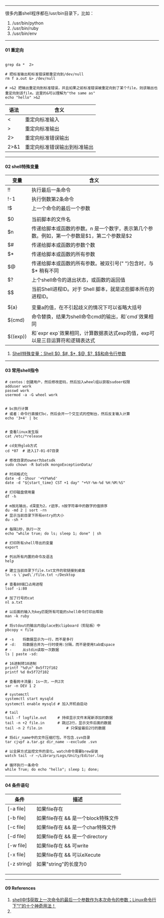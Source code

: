 

-----
很多内置shell程序都在/usr/bin目录下，比如：
1. /usr/bin/python
2. /usr/bin/ruby
3. /usr/bin/env

-----
#### 01 重定向

```shell

grep da *  2>

# 把标准输出和标准错误都重定向到/dev/null
rm f a.out &> /dev/null

# >&2 把输出重定向到标准错误，并且如果之前标准错误被重定向到了某个file，则该输出也重定向到该file。这里的&可以理解为"the same as"
echo "hello" >&2
```



语法    | 含义
---     |---
<       | 重定向标准输入
>       | 重定向标准输出
2>      | 重定向标准错误输出
2>&1 | 重定向标准错误输出到标准输出 

----
#### 02 shell特殊变量



| 变量     | 含义                                                         |
| -------- | ------------------------------------------------------------ |
| !!       | 执行最后一条命令                                             |
| !-1      | 执行倒数第2条命令                                            |
| !$       | 上一个命令的最后一个参数                                     |
|          |                                                              |
| $0       | 当前脚本的文件名                                             |
| $n       | 传递给脚本或函数的参数。n 是一个数字，表示第几个参数。例如，第一个参数是\$1，第二个参数是$2 |
| $#       | 传递给脚本或函数的参数个数                                   |
| $*       | 传递给脚本或函数的所有参数                                   |
| $@       | 传递给脚本或函数的所有参数。被双引号(" ")包含时，与 $* 稍有不同 |
| $?       | 上个shell命令的退出状态，或函数的返回值                      |
| $$       | 当前Shell进程ID。对于 Shell 脚本，就是这些脚本所在的进程ID。 |
|          |                                                              |
| ${a}     | 变量a的值，在不引起歧义的情况下可以省略大括号                |
| $(cmd)   | 命令替换，结果为shell命令cmd的输出，和\`cmd\`效果相同        |
| $((exp)) | 和\`expr exp\`效果相同，计算数据表达式exp的值，exp可以是三目运算符和逻辑表达式 |



1. [Shell特殊变量：Shell $0, $#, $*, $@, $?, $$和命令行参数](http://c.biancheng.net/cpp/view/2739.html)

---
#### 03 常用shell指令

```shell
# centos：创建用户，然后修改密码，然后加入wheel组以获取sudoer权限
adduser work
passwd work
usermod -a -G wheel work


# bc执行计算
# 或者：命令行直接打bc，然后会开一个交互式的控制台，然后反复输入计算
echo '3+4' | bc


# 查看linux发生版
cat /etc/*release

# cd支持glob方式
cd *07  # 进入17-01-07目录

# 修改目录的owner为batsdk
sudo chown -R batsdk mongoExceptionData/

# 时间格式化
date -d -1hour '+%Y%m%d'
date -d "${start_time} CST +1 day" "+%Y-%m-%d %H:%M:%S"

# 打印磁盘使用量
df -h

# m按兆输出，d深度为2，r逆序，n按字符串中的数字的值排序
du -md 2 | sort -rn
# 显示当前目录下所有entry的大小
du -sh *

# 每隔1秒，执行一次
echo "while true; do ls; sleep 1; done" | sh

# 打印所有shell导出的变量
export

# 列出所有内置的命令及语法
help

# 建立当前目录下file.txt文件的软链接到桌面
ln -s \`pwd\`/file.txt ~/Desktop

# 查看80端口占用进程
lsof -i:80

# 加了行号的cat
nl a.txt

# 以后面的输入为key匹配所有可能的shell命令打印出帮助
man -k ruby

# 将stdout的输出内容place到clipboard（剪贴板）中
pbcopy < file

# -s	将数据显示为一行，而不是多行
# -d:	将数据合并为一行时使用:分隔，而不是使用tab或space
# -		从stdin读取一次数据
ls | paste -sd:

# 16进制转10进制
printf "%d\n" 0x5f72f102
printf %d 0x5f72f102

# 查看网卡流量: 1s一次，一共2次
sar -n DEV 1 2

# systemctl
systemctl start mysqld
systemctl enable mysqld	# 加入开机自启动

# tail
tail -f logfile.out		# 持续显示文件末尾新添加的数据
tail -n +2 file.in		# 跳过2行，显示文件后面的数据
tail -n 2 file.in			# 只保留最后2行的数据

# 将dir_name中的文件压缩打包，不包含.svn目录
tar cjvpf a.tar.gz dir_name --exclude .svn

# 以全屏方式监控文件的变化。watch命令需要brew安装
watch tail -r ~/Library/Logs/Unity/Editor.log

# 循环执行一条命令
while True; do echo "hello"; sleep 1; done;
```



----

#### 04 条件语句



| 条件        | 描述                                |
| ----------- | ----------------------------------- |
| [-a file]   | 如果file存在                        |
| [-b file]   | 如果file存在 && 是一个block特殊文件 |
| [-c file]   | 如果file存在 && 是一个char特殊文件  |
| [-d file]   | 如果file存在 && 是一个directory     |
| [-w file]   | 如果file存在 && 可write             |
| [-x file]   | 如果file存在 && 可以eXecute         |
| [-z string] | 如果"string"的长度为0               |
|             |                                     |
|             |                                     |
|             |                                     |





-----

#### 09 References

1. [shell中!$获取上一次命令的最后一个参数作为本次命令的参数；Linux命令行下”!”的十个神奇用法！](http://chuancn.cn/post/limux2)
2. 